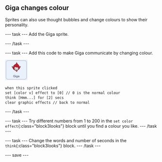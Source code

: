 ## Giga changes colour

Sprites can also use thought bubbles and change colours to show their personality.

--- task ---
Add the Giga sprite.

--- /task ---

--- task ---
Add this code to make Giga communicate by changing colour. 

![The Giga sprite](images/giga-sprite.png)

```blocks3
when this sprite clicked
set [color v] effect to [0] // 0 is the normal colour
think [Hmm...] for [2] secs 
clear graphic effects // back to normal
```

--- /task ---

--- task ---
Try different numbers from 1 to 200 in the `set color effect`{:class="block3looks"} block until you find a colour you like. 
--- /task ---

--- task ---
Change the words and number of seconds in the `think`{:class="block3looks"} block.
--- /task ---

--- save ---
